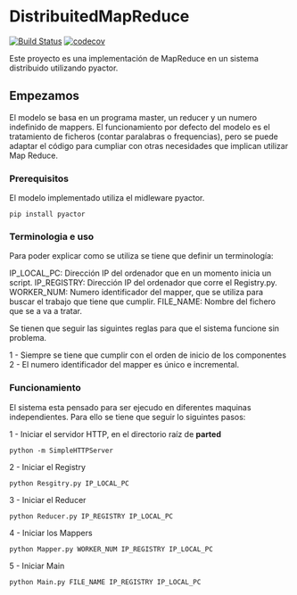 # DistribuitedMapReduce
[![Build Status](https://travis-ci.com/OussamaElazizi/DistribuitedMapReduce.svg?token=xtsm6Ui1qLPWyjTcRFmx&branch=master)](https://travis-ci.com/OussamaElazizi/DistribuitedMapReduce)
[![codecov](https://codecov.io/gh/OussamaElazizi/DistribuitedMapReduce/branch/master/graph/badge.svg?token=SFNfd9sqPP)](https://codecov.io/gh/OussamaElazizi/DistribuitedMapReduce)

Este proyecto es una implementación de MapReduce en un sistema distribuido utilizando pyactor.

## Empezamos

El modelo se basa en un programa master, un reducer y un numero indefinido de mappers.
El funcionamiento por defecto del modelo es el tratamiento de ficheros (contar paralabras o frequencias),
pero se puede adaptar el código para cumpliar con otras necesidades que implican utilizar Map Reduce.


### Prerequisitos

El modelo implementado utiliza el midleware pyactor.

```
pip install pyactor
```
### Terminologia e uso

Para poder explicar como se utiliza se tiene que definir un terminología:

IP_LOCAL_PC: Dirección IP del ordenador que en un momento inicia un script.
IP_REGISTRY: Dirección IP del ordenador que corre el Registry.py.
WORKER_NUM: Numero identificador del mapper, que se utiliza para buscar el trabajo que tiene que cumplir.
FILE_NAME: Nombre del fichero que se a va a tratar.

Se tienen que seguir las siguintes reglas para que el sistema funcione sin problema.

1 - Siempre se tiene que cumplir con el orden de inicio de los componentes
2 - El numero identificador del mapper es único e incremental.

### Funcionamiento

El sistema esta pensado para ser ejecudo en diferentes maquinas independientes. Para ello se tiene que seguir
lo siguintes pasos:

1 - Iniciar el servidor HTTP, en el directorio raíz de **parted**

```
python -m SimpleHTTPServer
```

2 - Iniciar el Registry

```
python Resgitry.py IP_LOCAL_PC
```

3 - Iniciar el Reducer

```
python Reducer.py IP_REGISTRY IP_LOCAL_PC
```

4 - Iniciar los Mappers

```
python Mapper.py WORKER_NUM IP_REGISTRY IP_LOCAL_PC
```

5 - Iniciar Main

```
python Main.py FILE_NAME IP_REGISTRY IP_LOCAL_PC
```


